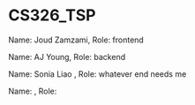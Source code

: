 # CS326_TSP

Name: Joud Zamzami, Role: frontend 

Name: AJ Young, Role:  backend

Name: Sonia Liao , Role: whatever end needs me

Name: , Role:  